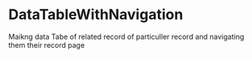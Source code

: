 # DataTableWithNavigation
Maikng data Tabe of related record of particuller record and navigating them their record page
